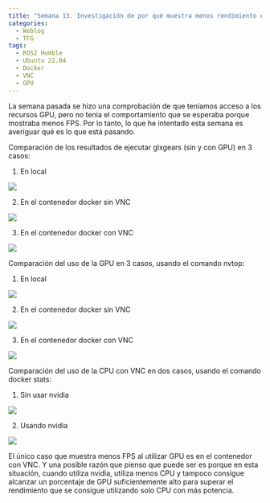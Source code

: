 ```yaml
---
title: "Semana 13. Investigación de por qué muestra menos rendimiento el contenedor docker con VNC al utilizar GPU"
categories:
  - Weblog
  - TFG
tags:
  - ROS2 Humble
  - Ubuntu 22.04
  - Docker
  - VNC
  - GPU
---
```


La semana pasada se hizo una comprobación de que teníamos acceso a los recursos GPU, pero no tenía el comportamiento que se esperaba porque mostraba menos FPS. Por lo tanto, lo que he intentado esta semana es averiguar qué es lo que está pasando. 

Comparación de los resultados de ejecutar glxgears (sin y con GPU) en 3 casos:

1. En local

![](https://github.com/RoboticsLabURJC/2022-tfg-lucia-chen/blob/main/docs/assets/images/glxgears_local.png)

2. En el contenedor docker sin VNC

![](https://github.com/RoboticsLabURJC/2022-tfg-lucia-chen/blob/main/docs/assets/images/glxgears_docker_vnc.png)

3. En el contenedor docker con VNC

![](https://github.com/RoboticsLabURJC/2022-tfg-lucia-chen/blob/main/docs/assets/images/glxgears_docker.png)


Comparación del uso de la GPU en 3 casos, usando el comando nvtop:

1. En local

![](https://github.com/RoboticsLabURJC/2022-tfg-lucia-chen/blob/main/docs/assets/images/local.png)

2. En el contenedor docker sin VNC

![](https://github.com/RoboticsLabURJC/2022-tfg-lucia-chen/blob/main/docs/assets/images/docker.png)

3. En el contenedor docker con VNC

![](https://github.com/RoboticsLabURJC/2022-tfg-lucia-chen/blob/main/docs/assets/images/docker_vnc.png)


Comparación del uso de la CPU con VNC en dos casos, usando el comando docker stats:

1. Sin usar nvidia

![](https://github.com/RoboticsLabURJC/2022-tfg-lucia-chen/blob/main/docs/assets/images/CPU.png)

2. Usando nvidia

![](https://github.com/RoboticsLabURJC/2022-tfg-lucia-chen/blob/main/docs/assets/images/CPU_nvidia.png)


El único caso que muestra menos FPS al utilizar GPU es en el contenedor con VNC. Y una posible razón que pienso que puede ser es porque en esta situación, cuando utiliza nvidia, utiliza menos CPU y tampoco consigue alcanzar un porcentaje de GPU suficientemente alto para superar el rendimiento que se consigue utilizando solo CPU con más potencia.
 

